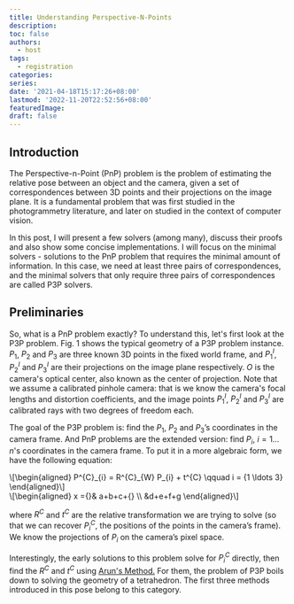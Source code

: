 ```yaml
---
title: Understanding Perspective-N-Points
description: 
toc: false
authors:
  - host
tags:
  - registration
categories:
series:
date: '2021-04-18T15:17:26+08:00'
lastmod: '2022-11-20T22:52:56+08:00'
featuredImage:
draft: false
---
```


## Introduction

The Perspective-n-Point (PnP) problem is the problem of estimating the relative pose between an object and the camera, given a set of correspondences between 3D points and their projections on the image plane.
It is a fundamental problem that was first studied in the photogrammetry literature, and later on studied in the context of computer vision.

In this post, I will present a few solvers (among many), discuss their proofs and also show some concise implementations.
I will focus on the minimal solvers - solutions to the PnP problem that requires the minimal amount of information.
In this case, we need at least three pairs of correspondences, and the minimal solvers that only require three pairs of correspondences are called P3P solvers.

## Preliminaries

So, what is a PnP problem exactly?
To understand this, let's first look at the P3P problem.
Fig. 1 shows the typical geometry of a P3P problem instance.
$P_{1}$, $P_{2}$ and $P_{3}$ are three known 3D points in the fixed world frame, and $P_{1}^{I}$, $P_{2}^{I}$ and $P_{3}^{I}$ are their projections on the image plane respectively.
$O$ is the camera's optical center, also known as the center of projection.
Note that we assume a calibrated pinhole camera: that is we know the camera's focal lengths and distortion coefficients,
and the image points $P_{1}^{I}$, $P_{2}^{I}$ and $P_{3}^{I}$ are calibrated rays with two degrees of freedom each.


The goal of the P3P problem is: find the $P_{1}$, $P_{2}$ and $P_{3}$&rsquo;s coordinates in the camera frame.
And PnP problems are the extended version: find $P_{i}$, $i = {1 \ldots n}$'s coordinates in the camera frame.
To put it in a more algebraic form, we have the following equation:

<div>
\[\begin{aligned}
P^{C}_{i} = R^{C}_{W} P_{i} + t^{C} \qquad i = {1 \ldots 3}
\end{aligned}\]
<div>

<div>
\[\begin{aligned}
x ={}& a+b+c+{} \\
&d+e+f+g
\end{aligned}\]
</div>


where $R^{C}$ and $t^{C}$ are the relative transformation we are trying to solve (so that we can recover $P^{C}_{i}$, the positions of the points in the camera&rsquo;s frame).
We know the projections of $P_{i}$ on the camera&rsquo;s pixel space.

Interestingly, the early solutions to this problem solve for $P^{C}_{i}$ directly, then find the $R^{C}$ and $t^{C}$ using <a href="arun_method_for_3d_reg.html">Arun's Method.</a>
For them, the problem of P3P boils down to solving the geometry of a tetrahedron.
The first three methods introduced in this pose belong to this category.